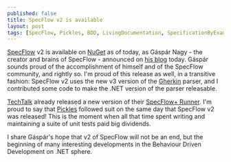 ```yaml
---
published: false
title: SpecFlow v2 is available
layout: post
tags: [SpecFlow, Pickles, BDD, LivingDocumentation, SpecificationByExample]
---
```

[SpecFlow](http://www.specflow.org) v2 is available on [NuGet](https://www.nuget.org/packages/SpecFlow) as of today, as Gáspár Nagy - the creator and brains of SpecFlow - announced on [his blog](http://gasparnagy.com/2016/01/the-day-when-specflow-v2-is-released-and-after-roadmap/) today. Gáspár sounds proud of the accomplishment of himself and of the SpecFlow community, and rightly so. I'm proud of this release as well, in a transitive fashion: SpecFlow v2 uses the new v3 version of the [Gherkin](https://github.com/cucumber/gherkin) parser, and I contributed some code to make the .NET version of the parser releasable.

[TechTalk](http://www.techtalk.at/?lang=en-US) already released a new version of their [SpecFlow+ Runner](http://www.specflow.org/plus/runner/). I'm proud to say that [Pickles](http://www.picklesdoc.com) followed suit on the same day that SpecFlow v2 was released! This is the moment when all that time spent writing and maintaining a suite of unit tests paid big dividends.

I share Gáspár's hope that v2 of SpecFlow will not be an end, but the beginning of many interesting developments in the Behaviour Driven Development on .NET sphere.